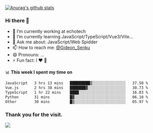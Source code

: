 [![Anurag's github stats](https://github-readme-stats.vercel.app/api?username=gideonsenku)](https://github.com/anuraghazra/github-readme-stats)
### Hi there 👋
- 🔭 I’m currently working at echotech
- 🌱 I’m currently learning JavaScript/TypeScript/Vue3/Vite...
- 💬 Ask me about: JavaScript/Web Spidder 
- 📫 How to reach me: [@Gideon_Senku](https://t.me/Gideon_Senku)
- 😄 Pronouns: ...
- ⚡ Fun fact: I ❤️ 🎵

📊 **This week I spent my time on**
<!--START_SECTION:waka-->

```txt
JavaScript   3 hrs 13 mins   █████████▒░░░░░░░░░░░░░░░   37.50 %
Vue.js       2 hrs 38 mins   ███████▓░░░░░░░░░░░░░░░░░   30.73 %
TypeScript   1 hr 22 mins    ████░░░░░░░░░░░░░░░░░░░░░   16.03 %
Python       31 mins         █▓░░░░░░░░░░░░░░░░░░░░░░░   06.10 %
Other        30 mins         █▒░░░░░░░░░░░░░░░░░░░░░░░   05.97 %
```

<!--END_SECTION:waka-->


### Thank you for the visit.
![](http://profile-counter.glitch.me/gideonsenku/count.svg)
<!--
**GideonSenku/GideonSenku** is a ✨ _special_ ✨ repository because its `README.md` (this file) appears on your GitHub profile.

Here are some ideas to get you started:

- 🔭 I’m currently working on ...
- 🌱 I’m currently learning ...
- 👯 I’m looking to collaborate on ...
- 🤔 I’m looking for help with ...
- 💬 Ask me about ...
- 📫 How to reach me: ...
- 😄 Pronouns: ...
- ⚡ Fun fact: ...
-->
